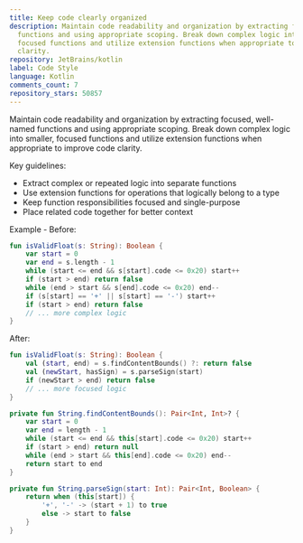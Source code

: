 ```yaml
---
title: Keep code clearly organized
description: Maintain code readability and organization by extracting focused, well-named
  functions and using appropriate scoping. Break down complex logic into smaller,
  focused functions and utilize extension functions when appropriate to improve code
  clarity.
repository: JetBrains/kotlin
label: Code Style
language: Kotlin
comments_count: 7
repository_stars: 50857
---
```


Maintain code readability and organization by extracting focused, well-named functions and using appropriate scoping. Break down complex logic into smaller, focused functions and utilize extension functions when appropriate to improve code clarity.

Key guidelines:
- Extract complex or repeated logic into separate functions
- Use extension functions for operations that logically belong to a type
- Keep function responsibilities focused and single-purpose
- Place related code together for better context

Example - Before:
```kotlin
fun isValidFloat(s: String): Boolean {
    var start = 0
    var end = s.length - 1
    while (start <= end && s[start].code <= 0x20) start++
    if (start > end) return false
    while (end > start && s[end].code <= 0x20) end--
    if (s[start] == '+' || s[start] == '-') start++
    if (start > end) return false
    // ... more complex logic
}
```

After:
```kotlin
fun isValidFloat(s: String): Boolean {
    val (start, end) = s.findContentBounds() ?: return false
    val (newStart, hasSign) = s.parseSign(start) 
    if (newStart > end) return false
    // ... more focused logic
}

private fun String.findContentBounds(): Pair<Int, Int>? {
    var start = 0
    var end = length - 1
    while (start <= end && this[start].code <= 0x20) start++
    if (start > end) return null
    while (end > start && this[end].code <= 0x20) end--
    return start to end
}

private fun String.parseSign(start: Int): Pair<Int, Boolean> {
    return when (this[start]) {
        '+', '-' -> (start + 1) to true
        else -> start to false
    }
}
```
